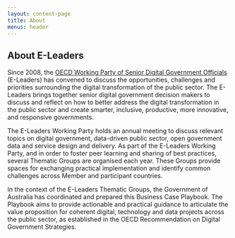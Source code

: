 ```yaml
---
layout: content-page
title: About
menus: header
---
```

<h2>About E-Leaders</h2>
<p>
    Since 2008, the <a href="http://www.oecd.org/governance/digital-government/">OECD Working Party of Senior Digital Government Officials</a> (E-Leaders) has convened to discuss the opportunities, challenges and priorities surrounding the digital transformation of the public sector. The E-Leaders brings together senior digital government decision makers to discuss and reflect on how to better address the digital transformation in the public sector and create smarter, inclusive, productive, more innovative, and responsive governments.</p>
<p>
    The E-Leaders Working Party holds an annual meeting to discuss relevant topics on digital government, data-driven public sector, open government data and service design and delivery. As part of the E-Leaders Working Party, and in order to foster peer learning and sharing of best practices, several Thematic Groups are organised each year. These Groups provide spaces for exchanging practical implementation and identify common challenges across Member and participant countries.</p>
<p>In the context of the E-Leaders Thematic Groups, the Government of Australia has coordinated and prepared this Business Case Playbook. The Playbook aims to provide actionable and practical guidance to articulate the value proposition for coherent digital, technology and data projects across the public sector, as established in the OECD Recommendation on Digital Government Strategies.</p>
